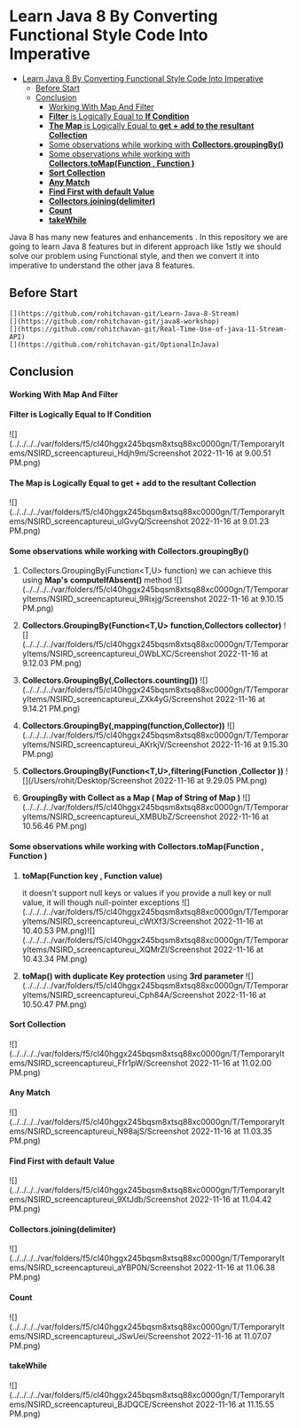 # Learn Java 8 By Converting Functional Style Code Into Imperative

<!-- TOC -->
* [Learn Java 8 By Converting Functional Style Code Into Imperative](#learn-java-8-by-converting-functional-style-code-into-imperative)
  * [Before Start](#before-start)
  * [Conclusion](#conclusion)
      * [Working With Map And Filter](#working-with-map-and-filter)
      * [**Filter** is Logically Equal to  **If Condition**](#filter-is-logically-equal-to-if-condition)
      * [**The Map** is Logically Equal to **get + add to the resultant Collection**](#the-map-is-logically-equal-to-get--add-to-the-resultant-collection)
      * [Some observations while working with **Collectors.groupingBy()**](#some-observations-while-working-with-collectorsgroupingby)
      * [Some observations while working with **Collectors.toMap(Function , Function )**](#some-observations-while-working-with-collectorstomapfunction--function-)
      * [**Sort Collection**](#sort-collection)
      * [**Any Match**](#any-match)
      * [**Find First with default Value**](#find-first-with-default-value)
      * [**Collectors.joining(delimiter)**](#collectorsjoiningdelimiter)
      * [**Count**](#count)
      * [**takeWhile**](#takewhile)
<!-- TOC -->

Java 8 has many new features and enhancements . In this repository we are going to learn Java 8 features but in diferent approach like 
1stly we should solve our problem using Functional style, and then we convert it into imperative to understand the other java 8 features. 

## Before Start 
    [](https://github.com/rohitchavan-git/Learn-Java-8-Stream)
    [](https://github.com/rohitchavan-git/java8-workshop)
    [](https://github.com/rohitchavan-git/Real-Time-Use-of-java-11-Stream-API)
    [](https://github.com/rohitchavan-git/OptionalInJava)

## Conclusion
#### Working With Map And Filter
#### **Filter** is Logically Equal to  **If Condition**

![](../../../../var/folders/f5/cl40hggx245bqsm8xtsq88xc0000gn/T/TemporaryItems/NSIRD_screencaptureui_Hdjh9m/Screenshot 2022-11-16 at 9.00.51 PM.png)
#### **The Map** is Logically Equal to **get + add to the resultant Collection**

![](../../../../var/folders/f5/cl40hggx245bqsm8xtsq88xc0000gn/T/TemporaryItems/NSIRD_screencaptureui_ulGvyQ/Screenshot 2022-11-16 at 9.01.23 PM.png)
#### Some observations while working with **Collectors.groupingBy()**

   1. Collectors.GroupingBy(Function<T,U> function) we can achieve this using **Map's** **computeIfAbsent()** method
    ![](../../../../var/folders/f5/cl40hggx245bqsm8xtsq88xc0000gn/T/TemporaryItems/NSIRD_screencaptureui_9Rixjg/Screenshot 2022-11-16 at 9.10.15 PM.png)
   
   2. **Collectors.GroupingBy(Function<T,U> function,Collectors collector)**
    ![](../../../../var/folders/f5/cl40hggx245bqsm8xtsq88xc0000gn/T/TemporaryItems/NSIRD_screencaptureui_0WbLXC/Screenshot 2022-11-16 at 9.12.03 PM.png)
   
   3. **Collectors.GroupingBy(,Collectors.counting())**
    ![](../../../../var/folders/f5/cl40hggx245bqsm8xtsq88xc0000gn/T/TemporaryItems/NSIRD_screencaptureui_ZXk4yG/Screenshot 2022-11-16 at 9.14.21 PM.png)
   
   4. **Collectors.GroupingBy(,mapping(function,Collector))**
    ![](../../../../var/folders/f5/cl40hggx245bqsm8xtsq88xc0000gn/T/TemporaryItems/NSIRD_screencaptureui_AKrkjV/Screenshot 2022-11-16 at 9.15.30 PM.png)
   
   5. **Collectors.GroupingBy(Function<T,U>,filtering(Function ,Collector ))**
    ![](/Users/rohit/Desktop/Screenshot 2022-11-16 at 9.29.05 PM.png)
   
   6. **GroupingBy with Collect as a Map ( Map of String of Map )**
   ![](../../../../var/folders/f5/cl40hggx245bqsm8xtsq88xc0000gn/T/TemporaryItems/NSIRD_screencaptureui_XMBUbZ/Screenshot 2022-11-16 at 10.56.46 PM.png)
#### Some observations while working with **Collectors.toMap(Function , Function )**

1. **toMap(Function key , Function value)**
   
   it doesn't support null keys or values if you provide a null key or null value, it will though null-pointer
   exceptions
   ![](../../../../var/folders/f5/cl40hggx245bqsm8xtsq88xc0000gn/T/TemporaryItems/NSIRD_screencaptureui_cWtXf3/Screenshot 2022-11-16 at 10.40.53 PM.png)![](../../../../var/folders/f5/cl40hggx245bqsm8xtsq88xc0000gn/T/TemporaryItems/NSIRD_screencaptureui_XQMrZl/Screenshot 2022-11-16 at 10.43.34 PM.png)

2. **toMap() with duplicate Key protection** using **3rd parameter**
   ![](../../../../var/folders/f5/cl40hggx245bqsm8xtsq88xc0000gn/T/TemporaryItems/NSIRD_screencaptureui_Cph84A/Screenshot 2022-11-16 at 10.50.47 PM.png)
#### **Sort Collection** 
   ![](../../../../var/folders/f5/cl40hggx245bqsm8xtsq88xc0000gn/T/TemporaryItems/NSIRD_screencaptureui_Ffr1pW/Screenshot 2022-11-16 at 11.02.00 PM.png)
#### **Any Match**
   ![](../../../../var/folders/f5/cl40hggx245bqsm8xtsq88xc0000gn/T/TemporaryItems/NSIRD_screencaptureui_N98ajS/Screenshot 2022-11-16 at 11.03.35 PM.png)
#### **Find First with default Value**
   ![](../../../../var/folders/f5/cl40hggx245bqsm8xtsq88xc0000gn/T/TemporaryItems/NSIRD_screencaptureui_9XtJdb/Screenshot 2022-11-16 at 11.04.42 PM.png)
#### **Collectors.joining(delimiter)**
   ![](../../../../var/folders/f5/cl40hggx245bqsm8xtsq88xc0000gn/T/TemporaryItems/NSIRD_screencaptureui_aYBP0N/Screenshot 2022-11-16 at 11.06.38 PM.png)
#### **Count** 
   ![](../../../../var/folders/f5/cl40hggx245bqsm8xtsq88xc0000gn/T/TemporaryItems/NSIRD_screencaptureui_JSwUei/Screenshot 2022-11-16 at 11.07.07 PM.png)
####  **takeWhile**
   ![](../../../../var/folders/f5/cl40hggx245bqsm8xtsq88xc0000gn/T/TemporaryItems/NSIRD_screencaptureui_BJDQCE/Screenshot 2022-11-16 at 11.15.55 PM.png)
   

